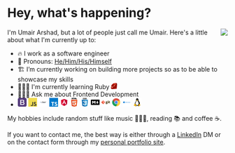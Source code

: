 # Hey, what's happening?

I'm Umair Arshad, but a lot of people just call me Umair.
  <img align="right" src="https://github-readme-stats.vercel.app/api/?username=umairarshadbutt&show_icons=true&hide_border=true" />
Here's a little about what I'm currently up to:

- 🔥 I work as a software engineer
- 🦙 Pronouns: [He/Him/His/Himself](https://pronoun.is/he)
- 🏗 I’m currently working on building more projects so as to be able to showcase my skills
- 🧙🏻‍♂️ I'm currently learning Ruby <code><img height="14" src="https://raw.githubusercontent.com/github/explore/80688e429a7d4ef2fca1e82350fe8e3517d3494d/topics/ruby/ruby.png"></code>
- 👨🏻‍🎓 Ask me about Frontend Development
- <code><img height="20" src="https://raw.githubusercontent.com/github/explore/80688e429a7d4ef2fca1e82350fe8e3517d3494d/topics/bootstrap/bootstrap.png"></code>
<code><img height="20" src="https://raw.githubusercontent.com/github/explore/80688e429a7d4ef2fca1e82350fe8e3517d3494d/topics/javascript/javascript.png"></code>
<code><img height="20" src="https://raw.githubusercontent.com/github/explore/80688e429a7d4ef2fca1e82350fe8e3517d3494d/topics/jquery/jquery.png"></code>
<code><img height="20" src="https://raw.githubusercontent.com/github/explore/80688e429a7d4ef2fca1e82350fe8e3517d3494d/topics/typescript/typescript.png"></code>
<code><img height="20" src="https://raw.githubusercontent.com/github/explore/80688e429a7d4ef2fca1e82350fe8e3517d3494d/topics/angular/angular.png"></code>
<code><img height="20" src="https://raw.githubusercontent.com/github/explore/80688e429a7d4ef2fca1e82350fe8e3517d3494d/topics/html/html.png"></code>
<code><img height="20" src="https://raw.githubusercontent.com/github/explore/80688e429a7d4ef2fca1e82350fe8e3517d3494d/topics/css/css.png"></code>
<code><img height="20" src="https://raw.githubusercontent.com/github/explore/80688e429a7d4ef2fca1e82350fe8e3517d3494d/topics/markdown/markdown.png"></code>
<code><img height="20" src="https://raw.githubusercontent.com/github/explore/80688e429a7d4ef2fca1e82350fe8e3517d3494d/topics/git/git.png"></code>
<code><img height="20" src="https://raw.githubusercontent.com/github/explore/80688e429a7d4ef2fca1e82350fe8e3517d3494d/topics/chrome/chrome.png"></code>
<code><img height="20" src="https://raw.githubusercontent.com/github/explore/80688e429a7d4ef2fca1e82350fe8e3517d3494d/topics/windows/windows.png"></code>
<code><img height="20" src="https://raw.githubusercontent.com/github/explore/80688e429a7d4ef2fca1e82350fe8e3517d3494d/topics/linux/linux.png"></code>



My hobbies include random stuff like music 👨🏻‍🎤, reading 📚 and coffee ☕️.

If you want to contact me, the best way is either through a [LinkedIn](https://www.linkedin.com/in/umair-arshad-butt/) DM or on the contact form through my [personal portfolio site](http://umairarshad.me/).


<!--
**umairarshadbutt/umairarshadbutt** is a ✨ _special_ ✨ repository because its `README.md` (this file) appears on your GitHub profile.

Here are some ideas to get you started:

- 🔭 I’m currently working on ...
- 🌱 I’m currently learning ...
- 👯 I’m looking to collaborate on ...
- 🤔 I’m looking for help with ...
- 💬 Ask me about ...
- 📫 How to reach me: ...
- 😄 Pronouns: ...
- ⚡ Fun fact: ...


###  📫 How to reach me

- website: [@umairarshad.me](https://umairarshad.me/)
- twitter: [@its_UmairArshad](https://twitter.com/its_UmairArshad)
- medium: [@umair6622](https://medium.com/@umair6622)
- linkedin: [@umair-arshad-butt](https://www.linkedin.com/in/umair-arshad-butt/)
-->
